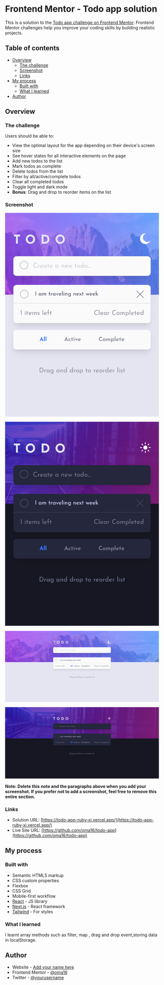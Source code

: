 # Frontend Mentor - Todo app solution

This is a solution to the [Todo app challenge on Frontend Mentor](https://www.frontendmentor.io/challenges/todo-app-Su1_KokOW). Frontend Mentor challenges help you improve your coding skills by building realistic projects. 

## Table of contents

- [Overview](#overview)
  - [The challenge](#the-challenge)
  - [Screenshot](#screenshot)
  - [Links](#links)
- [My process](#my-process)
  - [Built with](#built-with)
  - [What I learned](#what-i-learned)
- [Author](#author)




## Overview

### The challenge

Users should be able to:

- View the optimal layout for the app depending on their device's screen size
- See hover states for all interactive elements on the page
- Add new todos to the list
- Mark todos as complete
- Delete todos from the list
- Filter by all/active/complete todos
- Clear all completed todos
- Toggle light and dark mode
- **Bonus**: Drag and drop to reorder items on the list

### Screenshot

![Mobile light](public/img/moblight.png)

![Mobile dark](public/img/mobdark.png)

![Desktop light](public/img/weblight.png)

![Desktop dark](public/img/webdark.png)



**Note: Delete this note and the paragraphs above when you add your screenshot. If you prefer not to add a screenshot, feel free to remove this entire section.**

### Links

- Solution URL: [https://todo-app-ruby-xi.vercel.app/](https://todo-app-ruby-xi.vercel.app/)
- Live Site URL: [https://github.com/oma16/todo-app](https://github.com/oma16/todo-app)

## My process

### Built with

- Semantic HTML5 markup
- CSS custom properties
- Flexbox
- CSS Grid
- Mobile-first workflow
- [React](https://reactjs.org/) - JS library
- [Next.js](https://nextjs.org/) - React framework
- [Tailwind](https://tailwind.com) - For styles



### What I learned
I learnt array methods such as filter, map , drag and drop event,storing data in localStorage.


## Author

- Website - [Add your name here](https://www.your-site.com)
- Frontend Mentor - [@oma16](https://www.frontendmentor.io/profile/oma16)
- Twitter - [@yourusername](https://www.twitter.com/yourusername)


